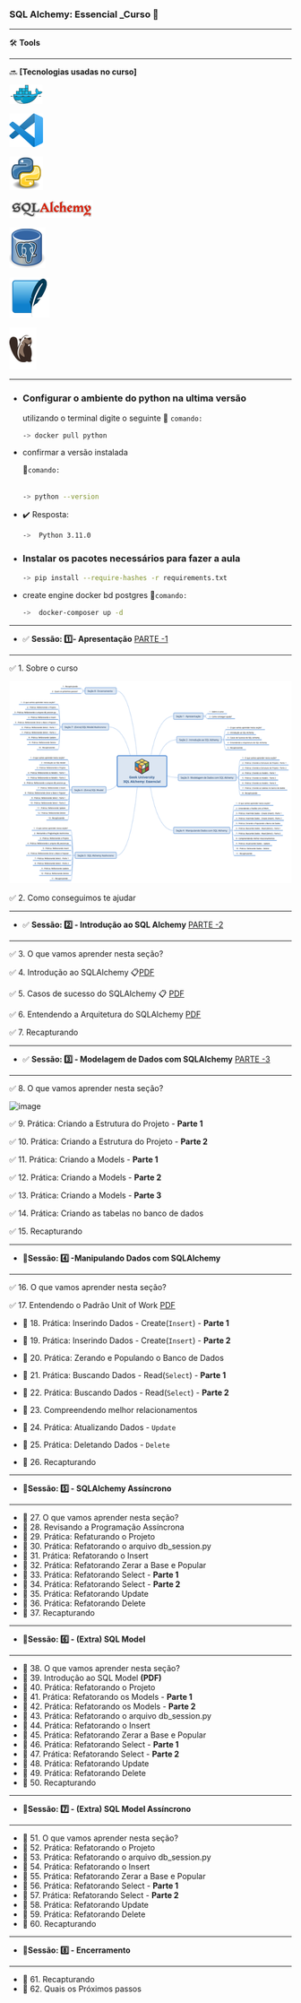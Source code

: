 
### SQL Alchemy: Essencial _Curso  🍧

---

🛠️   **Tools**

---
🔜  **[Tecnologias usadas no curso]**

  [![texto alt](/img/docker.png)](https://www.docker.com/products/docker-desktop/ "Docker")

  [![Alt text](/img/visual_studio_code.png)](https://hub.docker.com/_/python/ "Visual Studio Code")

   [![Alt text](/img/python.png)](https://hub.docker.com/_/python/ "Python")

   [![Alt text](/img/sqlachemy.png)](https://www.sqlalchemy.org/)

   [![Alt text](/img/postogres.png)](https://www.postgresql.org "PostgreSQL")

   [![Alt text](/img/SQLite.png)](https://www.sqlite.org/ "SQLite")

   [![Alt text](/img/dbeaver.png)](https://dbeaver.io "DBeaver")

---

* ### Configurar o ambiente do python na ultima versão

    utilizando o terminal digite o seguinte
    📝 `comando:`

    ```bash
  -> docker pull python
    ```

* confirmar a versão instalada

     📝`comando:`

    ````bash

  -> python --version
    ````

* ✔️ Resposta:

    ````bash
  ->  Python 3.11.0
    ````

* ###  Instalar os pacotes necessários para fazer a aula

  ````bash
  -> pip install --require-hashes -r requirements.txt
  ````

* create engine docker bd postgres
  📝`comando:`

  ````bash
  ->  docker-composer up -d
  ````

---

* ✅  **Sessão: 1️⃣- Apresentação** [PARTE -1](https://github.com/masterCredd/python_sqlAchemy/tree/master/python_sqlachemy/Introdução_ao_SQL_Alchemy)

---
 ✅ 1. Sobre o curso

![Alt text](/python_sqlachemy/Apresenta%C3%A7%C3%A3o/sql_alchemy_v3.png)

 ✅ 2. Como conseguimos te ajudar

---

* ✅ **Sessão: 2️⃣ - Introdução ao SQL Alchemy** [PARTE -2](https://github.com/masterCredd/python_sqlAchemy/tree/master/python_sqlachemy/Modelagem_de_Dados_com_SQL_Alchemy)

---

✅ 3. O que vamos aprender nesta seção?

✅ 4. Introdução ao SQLAlchemy :clipboard:[PDF](https://github.com/masterCredd/python_sqlAchemy/blob/master/python_sqlachemy/Introdução%20ao%20SQL%20Alchemy/02-introducao-ao-sqlalchemy.pdf)

✅ 5. Casos de sucesso do SQLAlchemy :clipboard: [PDF](https://github.com/masterCredd/python_sqlAchemy/blob/master/python_sqlachemy/Introdução%20ao%20SQL%20Alchemy/03-casos-de-sucesso-do-sqlalchemy.pdf)

✅ 6. Entendendo a Arquitetura do SQLAlchemy [PDF](https://github.com/masterCredd/python_sqlAchemy/blob/master/python_sqlachemy/Introdução%20ao%20SQL%20Alchemy/04-entendendo-a-arquitetura-do-sqlalchemy.pdf)

✅ 7. Recapturando

---

* ✅ **Sessão: 3️⃣ - Modelagem de Dados com SQLAlchemy** [PARTE -3](https://github.com/masterCredd/python_sqlAchemy/tree/master/python_sqlachemy/Modelagem_de_Dados_com_SQL_Alchemy)

---

✅ 8. O que vamos aprender nesta seção?

![image](https://user-images.githubusercontent.com/16502108/203575271-44ae4b7f-a433-466c-8f4a-11e39ea63397.png)

✅ 9.  Prática: Criando a Estrutura do Projeto - **Parte 1**

✅ 10. Prática: Criando a Estrutura do Projeto - **Parte 2**

✅ 11. Prática: Criando a Models - **Parte 1**

✅ 12. Prática: Criando a Models - **Parte 2**

✅ 13. Prática: Criando a Models - **Parte 3**

✅ 14. Prática: Criando as tabelas no banco de dados

✅ 15. Recapturando

---

* 🔲**Sessão: 4️⃣  -Manipulando Dados com SQLAlchemy**

---

✅ 16. O que vamos aprender nesta seção?

✅ 17. Entendendo o Padrão Unit of Work [PDF](https://github.com/masterCredd/python_sqlAchemy/blob/master/python_sqlachemy/Manipulando_Dados_com_SQL_Alchemy/02-entendendo-o-padrao-unit-of-work.pdf)

* 🔲 18. Prática: Inserindo Dados - Create(`Insert`) - **Parte 1**

* 🔲 19. Prática: Inserindo Dados - Create(`Insert`) - **Parte 2**

* 🔲 20. Prática: Zerando e Populando o Banco de Dados
* 🔲 21. Prática: Buscando Dados - Read(`Select`) - **Parte 1**
* 🔲 22. Prática: Buscando Dados - Read(`Select`) - **Parte 2**
* 🔲 23. Compreendendo melhor relacionamentos
* 🔲 24. Prática: Atualizando Dados - `Update`
* 🔲 25. Prática: Deletando Dados  - `Delete`
* 🔲 26. Recapturando

---

* 🔲**Sessão: 5️⃣ - SQLAlchemy Assíncrono**

---

* 🔲 27. O que vamos aprender nesta seção?
* 🔲 28. Revisando a Programação Assíncrona
* 🔲 29. Prática: Refaturando o Projeto
* 🔲 30. Prática: Refatorando o arquivo db_session.py
* 🔲 31. Prática: Refatorando o Insert
* 🔲 32. Prática: Refatorando Zerar a Base e Popular
* 🔲 33. Prática: Refatorando Select - **Parte 1**
* 🔲 34. Prática: Refatorando Select - **Parte 2**
* 🔲 35. Prática: Refatorando Update
* 🔲 36. Prática: Refatorando Delete
* 🔲 37. Recapturando

---

* 🔲**Sessão: 6️⃣ - (Extra) SQL Model**

---

* 🔲 38. O que vamos aprender nesta seção?
* 🔲 39. Introdução ao SQL Model **(PDF)**
* 🔲 40. Prática: Refatorando o Projeto
* 🔲 41. Prática: Refatorando os Models - **Parte 1**
* 🔲 42. Prática: Refatorando os Models - **Parte 2**
* 🔲 43. Prática: Refatorando o arquivo db_session.py
* 🔲 44. Prática: Refatorando o Insert
* 🔲 45. Prática: Refatorando Zerar a Base e Popular
* 🔲 46. Prática: Refatorando Select - **Parte 1**
* 🔲 47. Prática: Refatorando Select - **Parte 2**
* 🔲 48. Prática: Refatorando Update
* 🔲 49. Prática: Refatorando Delete
* 🔲 50. Recapturando

---

* 🔲**Sessão: 7️⃣ - (Extra) SQL Model Assíncrono**

---

* 🔲 51. O que vamos aprender nesta seção?
* 🔲 52. Prática: Refatorando o Projeto
* 🔲 53. Prática: Refatorando o arquivo db_session.py
* 🔲 54. Prática: Refatorando o Insert
* 🔲 55. Prática: Refatorando Zerar a Base e Popular
* 🔲 56. Prática: Refatorando Select - **Parte 1**
* 🔲 57. Prática: Refatorando Select - **Parte 2**
* 🔲 58. Prática: Refatorando Update
* 🔲 59. Prática: Refatorando Delete
* 🔲 60. Recapturando

---

* 🔲**Sessão: 8️⃣ - Encerramento**

---

* 🔲 61. Recapturando
* 🔲 62. Quais os Próximos passos

